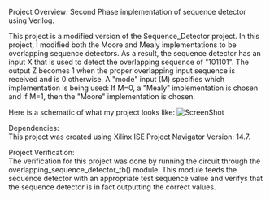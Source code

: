 Project Overview:
Second Phase implementation of sequence detector using Verilog.  
  
This project is a modified version of the Sequence_Detector project. In this project, I modified both the Moore and Mealy implementations to be overlapping sequence detectors. As a result, the sequence detector has an input X that is used to detect the overlapping sequence of "101101". The output Z becomes 1 when the proper overlapping input sequence is received and is 0 otherwise. A "mode" input (M) specifies which implementation is being used: If M=0, a "Mealy" implementation is chosen and if M=1, then the "Moore" implementation is chosen.

Here is a schematic of what my project looks like: 
![ScreenShot](https://cloud.githubusercontent.com/assets/14812721/24822557/d2adc588-1baa-11e7-888a-42c031fb80a8.jpg)
    
Dependencies:    
This project was created using Xilinx ISE Project Navigator Version: 14.7.   
  
  
Project Verification:  
The verification for this project was done by running the circuit through the overlapping_sequence_detector_tb() module. This module feeds the sequence detector with an appropriate test sequence value and verifys that the sequence detector is in fact outputting the correct values.

